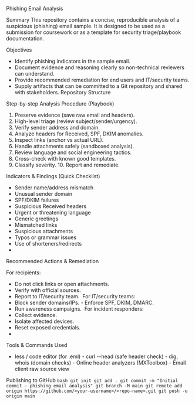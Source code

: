 Phishing Email Analysis

Summary
This repository contains a concise, reproducible analysis of a suspicious (phishing) email sample. It is designed to be used as a submission for coursework or as a template for security triage/playbook documentation.

Objectives
- Identify phishing indicators in the sample email.
- Document evidence and reasoning clearly so non-technical reviewers can understand.
- Provide recommended remediation for end users and IT/security teams.
- Supply artifacts that can be committed to a Git repository and shared with stakeholders.
Repository Structure

Step-by-step Analysis Procedure (Playbook)

1. Preserve evidence (save raw email and headers).
2. High-level triage (review subject/sender/urgency).
3. Verify sender address and domain.
4. Analyze headers for Received, SPF, DKIM anomalies.
5. Inspect links (anchor vs actual URL).
6. Handle attachments safely (sandboxed analysis).
7. Review language and social engineering tactics.
8. Cross-check with known good templates.
9. Classify severity. 10. Report and remediate.
    
Indicators & Findings (Quick Checklist)
- Sender name/address mismatch
- Unusual sender domain
- SPF/DKIM failures
- Suspicious Received headers
- Urgent or threatening language
- Generic greetings
- Mismatched links
- Suspicious attachments
- Typos or grammar issues
- Use of shorteners/redirects
- 
Recommended Actions & Remediation

For recipients: 
- Do not click links or open attachments.
- Verify with official sources.
- Report to IT/security team.  For IT/security teams:
- Block sender domains/IPs. - Enforce SPF, DKIM, DMARC.
- Run awareness campaigns.  For incident responders:
- Collect evidence.
- Isolate affected devices.
- Reset exposed credentials.
- 
Tools & Commands Used
- less / code editor (for .eml) - curl --head (safe header check) - dig, whois (domain checks) - Online header analyzers (MXToolbox) - Email client raw source view
  
Publishing to GitHub
```bash git init git add . git commit -m "Initial commit — phishing email analysis" git branch -M main git remote add origin https://github.com/<your-username>/<repo-name>.git git push -u origin main ```
